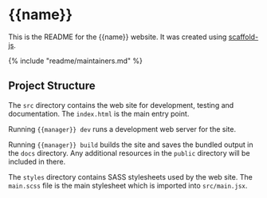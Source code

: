 # {{name}}

This is the README for the {{name}} website.  It was created using
[scaffold-js](https://github.com/abw/scaffold-js).

{% include "readme/maintainers.md" %}

## Project Structure

The `src` directory contains the web site for development, testing and
documentation.  The `index.html` is the main entry point.

Running `{{manager}} dev` runs a development web server for the site.

Running `{{manager}} build` builds the site and saves the bundled
output in the `docs` directory.  Any additional resources in the `public`
directory will be included in there.

The `styles` directory contains SASS stylesheets used by the web site.
The `main.scss` file is the main stylesheet which is imported into
`src/main.jsx`.

